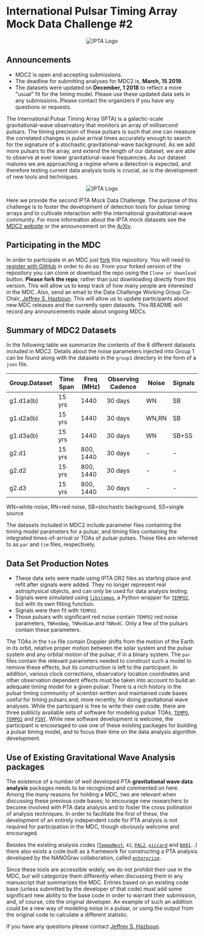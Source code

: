 # International Pulsar Timing Array Mock Data Challenge \#2

<p align="center">
  <img alt="IPTA Logo" src="/images/ipta_logo.jpg">
</p>

Announcements
-------------

  * MDC2 is open and accepting submissions.
  * The deadline for submitting analyses for MDC2 is, <b>March, 15 2019</b>.
  * The datasets were updated on <b>December, 1 2018</b> to reflect a more "usual" fit for the timing model. Please use these updated data sets in any submissions. Please contact the organizers if you have any questions or requests.


The International Pulsar Timing Array (IPTA) is a galactic-scale gravitational-wave observatory that monitors an array of millisecond pulsars. The timing precision of these pulsars is such that one can measure the correlated changes in pulse arrival times accurately enough to search for the signature of a stochastic gravitational-wave background. As we add more pulsars to the array, and extend the length of our dataset, we are able to observe at ever lower gravitational-wave frequencies. As our dataset matures we are approaching a regime where a detection is expected, and therefore testing current data analysis tools is crucial, as is the development of new tools and techniques.

<p align="center">
  <img alt="IPTA Logo" src="/images/PTA_on_galaxy2a.jpg">
</p>

Here we provide the second IPTA Mock Data Challenge. The purpose of this challenge is to foster the development of detection tools for pulsar timing arrays and to cultivate interaction with the international gravitational-wave community. For more information about the IPTA mock datasets see the
<a href="https://ipta.github.io/mock_data_challenge/">MDC2 website</a> or the announcement on the <a href="http://arxiv.org/abs/1810.10527">ArXiv</a>.

Participating in the MDC
------------------------

In order to participate in an MDC just <a href="https://guides.github.com/activities/forking/">fork</a> this repository. You will need to <a href="https://help.github.com/articles/signing-up-for-a-new-github-account/">register with GitHub</a> in order to do so. From your forked version of the repository you can clone or download the repo using the `Clone or download` button. <b>Please fork the repo</b>, rather than just downloading directly from this version. This will allow us to keep track of how many people are interested in the MDC. Also, send an email to the Data Challenge Working Group Co-Chair,<a href="mailto:hazboun@uw.edu"> Jeffrey S. Hazboun</a>. This will allow us to update participants about new MDC releases and the currently open datasets. This README will record any announcements made about ongoing MDCs.

Summary of MDC2 Datasets
------------------------

In the following table we summarize the contents of the 6 different datasets included in MDC2. Details about the noise parameters injected into Group 1 can be found along with the datasets in the `group1` directory in the form of a `json` file.

|Group.Dataset   | Time Span | Freq (MHz)  | Observing Cadence |  Noise | Signals  |
|---|---|---|---|---|---|
|g1.d1a(b) | 15 yrs | 1440  | 30 days | WN | SB|
|g1.d2a(b) | 15 yrs | 1440  | 30 days | WN,RN | SB |
|g1.d3a(b) | 15 yrs | 1440  | 30 days | WN | SB+SS|
|g2.d1 | 15 yrs | 800, 1440  | 30 days | - | - |
|g2.d2 | 15 yrs | 800, 1440  | 30 days | - | - |
|g2.d3 | 15 yrs | 800, 1440  | 30 days | - | - |

WN=white noise, RN=red noise, SB=stochastic background, SS=single source

The datasets included in MDC2 include parameter files containing the timing model parameters for a pulsar, and timing files containing the integrated times-of-arrival or TOAs of pulsar pulses.
These files are referred to as `par` and `tim` files, respectively.

Data Set Production Notes
-------------------------

  * These data sets were made using IPTA DR2 files as starting place and refit after signals were added. They no longer represent real astrophysical objects, and can only be used for data analysis testing.
  * Signals were simulated using <a href="https://github.com/vallis/libstempo">`libstempo`</a>, a Python wrapper for <a href="https://bitbucket.org/psrsoft/tempo2">`TEMPO2`</a>, but with its own fitting function.
  * Signals were then fit with `TEMPO2`.
  * Those pulsars with significant red noise contain `TEMPO2` red noise parameters, `TNRedAmp`, `TNRedGam` and `TNRedC`. Only a few of the pulsars contain these parameters.

The TOAs in the `tim` file contain Doppler shifts from the motion of the Earth in its orbit, relative proper motion between the solar system and the pulsar system and any orbital motion of the pulsar, if in a binary system. The `par` files contain the relevant parameters needed to construct such a model to remove these effects, but its construction is left to the participant.
In addition, various clock corrections, observatory location coordinates and other observation dependent effects must be taken into account to build an adequate timing model for a given pulsar.
There is a rich history in the pulsar timing community of scientist-written and maintained code bases useful for timing pulsars and, more recently, for doing gravitational wave analyses.
While the participant is free to write their own code, there are three publicly available sets of software for modeling pulsar TOAs,
<a href="http://tempo.sourceforge.net/">`TEMPO`</a>, <a href="https://bitbucket.org/psrsoft/tempo2">`TEMPO2`</a> and <a href="https://github.com/nanograv/pint">`PINT`</a>.
While new software development is welcome, the participant is encouraged to use one of these existing packages for building a pulsar timing model, and to focus their time on the data analysis algorithm development.

Use of Existing Gravitational Wave Analysis packages
----------------------------------------------------

The existence of a number of well developed PTA <b>gravitational wave data analysis</b> packages needs to be recognized and commented on here.
Among the many reasons for holding a MDC, two are relevant when discussing these previous code bases; to encourage new researchers to become involved with PTA data analysis and to foster the cross pollination of analysis techniques.
In order to facilitate the first of these, the development of an entirely independent code for PTA analysis is not required for participation in the MDC, though obviously welcome and encouraged.

Besides the existing analysis codes (<a href="http://tempo.sourceforge.net/">`TempoNest`</a>, `42`,
<a href="https://github.com/jellis18/PAL2">`PAL2`</a>, <a href="https://github.com/vhaasteren/piccard">`piccard`</a> and <a href="https://github.com/stevertaylor/NX01">`NX01`</a>...) there also exists a code built as a framework for constructing a PTA analysis developed by the NANOGrav collaboration, called <a href="https://github.com/nanograv/enterprise">`enterprise`</a>.

Since these tools are accessible widely, we do not prohibit their use in the MDC, but will categorize them differently when discussing them in any manuscript that summarizes the MDC.
Entries based on an existing code base (unless submitted by the developer of that code) must add some significant new ability to the base code in order to warrant their submission, and, of course, cite the original developer. An example of such an addition could be a new way of modeling noise in a pulsar, or using the output from the original code to calculate a different statistic.

If you have any questions please contact <a href="mailto:hazboun@uw.edu"> Jeffrey S. Hazboun</a>.
